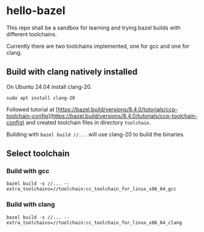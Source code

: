 # hello-bazel

This repo shall be a sandbox for learning and trying bazel builds with different toolchains.

Currently there are two toolchains implemented, one for gcc and one for clang.

## Build with clang natively installed

On Ubuntu 24.04 install clang-20.

```
sudo apt install clang-20
```

Followed tutorial at [https://bazel.build/versions/8.4.0/tutorials/ccp-toolchain-config](https://bazel.build/versions/8.4.0/tutorials/ccp-toolchain-config) and created toolchain files in directory `toolchain`.

Building with `bazel build //...` will use clang-20 to build the binaries.

## Select toolchain

### Build with gcc

```
bazel build -s //... --extra_toolchains=//toolchain:cc_toolchain_for_linux_x86_64_gcc
```

### Build with clang

```
bazel build -s //... --extra_toolchains=//toolchain:cc_toolchain_for_linux_x86_64_clang
```
